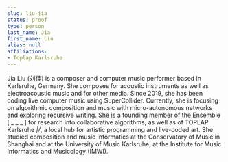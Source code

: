 ```yaml
---
slug: liu-jia
status: proof
type: person
last_name: Jia
first_name: Liu
alias: null
affiliations:
- Toplap Karlsruhe
---
```


Jia Liu (刘佳) is a composer and computer music performer based in
Karlsruhe, Germany. She composes for acoustic instruments as well as
electroacoustic music and for other media. Since 2019, she has been
coding live computer music using SuperCollider. Currently, she is
focusing on algorithmic composition and music with micro-autonomous
networks and exploring recursive writing. She is a founding member of
the Ensemble [ _ _ _ ] for research into collaborative algorithms, as
well as of TOPLAP Karlsruhe _\|/_, a local hub for artistic
programming and live-coded art. She studied composition and music
informatics at the Conservatory of Music in Shanghai and at the
University of Music Karlsruhe, at the Institute for Music Informatics
and Musicology (IMWI).

